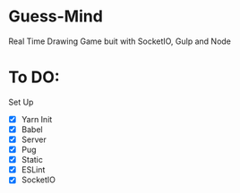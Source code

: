 # Guess-Mind

Real Time Drawing Game buit with SocketIO, Gulp and Node

# To DO:

Set Up

- [x] Yarn Init
- [x] Babel
- [x] Server
- [x] Pug
- [x] Static
- [x] ESLint
- [x] SocketIO
